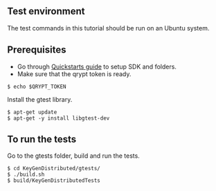 ## Test environment

The test commands in this tutorial should be run on an Ubuntu system.

## Prerequisites
- Go through [Quickstarts guide](https://docs.qrypt.com/sdk/quickstarts/cpp/keygendistributed/) to setup SDK and folders.
- Make sure that the qrypt token is ready.
```
$ echo $QRYPT_TOKEN
```

Install the gtest library.
```
$ apt-get update
$ apt-get -y install libgtest-dev
```

## To run the tests
Go to the gtests folder, build and run the tests.
```
$ cd KeyGenDistributed/gtests/
$ ./build.sh
$ build/KeyGenDistributedTests
```
